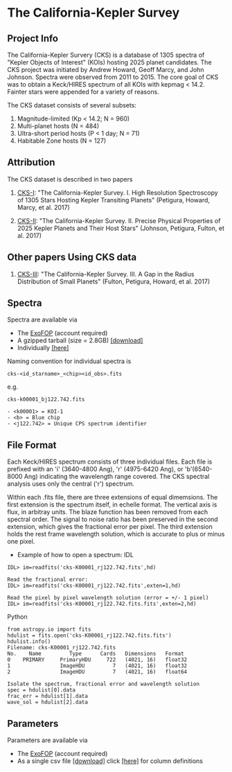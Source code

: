 # The California-Kepler Survey

## Project Info

The California-Kepler Survery (CKS) is a database of 1305 spectra of "Kepler Objects of Interest" (KOIs) hosting 2025 planet candidates. The CKS project was initiated by Andrew Howard, Geoff Marcy, and John Johnson. Spectra were observed from 2011 to 2015. The core goal of CKS was to obtain a Keck/HIRES spectrum of all KOIs with kepmag < 14.2. Fainter stars were appended for a variety of reasons. 

The CKS dataset consists of several subsets:

1. Magnitude-limited (Kp < 14.2; N = 960)
2. Multi-planet hosts (N = 484)
3. Ultra-short period hosts (P < 1 day; N = 71)
4. Habitable Zone hosts (N = 127)

## Attribution 

The CKS dataset is described in two papers

1. [CKS-I](https://arxiv.org/abs/1703.10400): "The California-Kepler Survey. I. High Resolution Spectroscopy of 1305 Stars Hosting Kepler Transiting Planets" (Petigura, Howard, Marcy, et al. 2017)

2. [CKS-II](https://arxiv.org/abs/1703.10402): "The California-Kepler Survey. II. Precise Physical Properties of 2025 Kepler Planets and Their Host Stars" (Johnson, Petigura, Fulton, et al. 2017)

## Other papers Using CKS data

1. [CKS-III](https://arxiv.org/abs/1703.10375): "The California-Kepler Survey. III. A Gap in the Radius Distribution of Small Planets" (Fulton, Petigura, Howard, et al. 2017)

## Spectra 

Spectra are available via

- The [ExoFOP](https://exofop.ipac.caltech.edu/kepler/welcome.php) (account required) 
- A gzipped tarball (size = 2.8GB) [[download]](http://www.astro.caltech.edu/~howard/cks/cks-spectra.tgz) 
- Individually [[here]](http://www.astro.caltech.edu/~howard/cks/spectra/) 

Naming convention for individual spectra is

```
cks-<id_starname>_<chip><id_obs>.fits
```

e.g.

```
cks-k00001_bj122.742.fits

- <k00001> = KOI-1
- <b> = Blue chip
- <j122.742> = Unique CPS spectrum identifier
```


## File Format
 Each Keck/HIRES spectrum consists of three individual files. Each file is prefixed with an 
 'i' (3640-4800 Ang), 
 'r' (4975-6420 Ang), or 
 'b'(6540-8000 Ang) 
 indicating the wavelength range covered. The CKS spectral analysis uses only the central ('r') spectrum.
 
 Within each .fits file, there are three extensions of equal dimemsions. The first extension is the spectrum itself, in echelle format. The vertical axis is flux, in arbitray units. The blaze function has been removed from each spectral order.  The signal to noise ratio has been preserved in the second extension, which gives the fractional error per pixel. The third extension holds the rest frame wavelength solution, which is accurate to plus or minus one pixel.
 
- Example of how to open a spectrum:
IDL

```
IDL> im=readfits('cks-K00001_rj122.742.fits',hd)

Read the fractional error:
IDL> im=readfits('cks-K00001_rj122.742.fits',exten=1,hd)

Read the pixel by pixel wavelength solution (error = +/- 1 pixel)
IDL> im=readfits('cks-K00001_rj122.742.fits.fits',exten=2,hd)
```
 
 Python

```
from astropy.io import fits
hdulist = fits.open('cks-K00001_rj122.742.fits.fits')
hdulist.info()
Filename: cks-K00001_rj122.742.fits
No.    Name         Type      Cards   Dimensions   Format
0    PRIMARY     PrimaryHDU     722   (4021, 16)   float32   
1                ImageHDU         7   (4021, 16)   float32   
2                ImageHDU         7   (4021, 16)   float64   

Isolate the spectrum, fractional error and wavelength solution
spec = hdulist[0].data
frac_err = hdulist[1].data
wave_sol = hdulist[2].data
```

## Parameters

Parameters are available via

- The [ExoFOP](https://exofop.ipac.caltech.edu/kepler/welcome.php) (account required) 
- As a single csv file [[download]](http://www.astro.caltech.edu/~howard/cks/cks_physical_merged.csv) click [[here]](http://www.astro.caltech.edu/~howard/cks/column-definitions.txt) for column definitions
